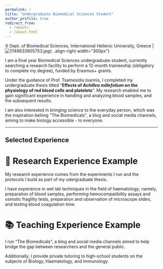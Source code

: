 ```yaml
---
permalink: /
title: "Undergraduate Biomedical Sciences Student"
author_profile: true
redirect_from: 
  - /about/
  - /about.html
---
```


⚲ Dept. of Biomedical Sciences, International Hellenic University, Greece |
![1749633905753.jpg](/images/1749633905753.jpg){: .align-right width="300px"}

I am a final year Biomedical Sciences undergraduate student, currently searching a research facility to perform a 12-month traineeship (obligatory to complete my degree), funded by Erasmus+ grants.

Under the guidance of Prof. Tsamesidis Ioannis, I completed my undergraduate thesis titled "**Effects of *Achillea millefolium* on the physiology of red blood cells and platelets**". My research enabled me to gain significant experience in handling and analyzing blood samples, and the subsequent results.

I am also interested in bringing science to the everyday person, which was the inspiration behing "The Biomedicals", a blog and social media channels, aiming to make biology accessible - to everyone.

---

## Selected Experience


# 🔬 Research Experience Example

My research experience comes from the experiments I run and the protocols I build as part of my udergraduate thesis.

I have experience in wet lab techniques in the field of haematology; namely, preparation of blood samples, performing hemocompatibility assays and osmotic fragility tests, preparation and observation of microscope slides, and testing blood coagulation time.


# 📚 Teaching Experience Example

I run "The Biomedicals", a blog and social media channels aimed to help bridge the gap between researchers and the general public.

Additionally, I provide private tutoring to high-school students on the subjects of Biology, Haematology, and Immunology.
